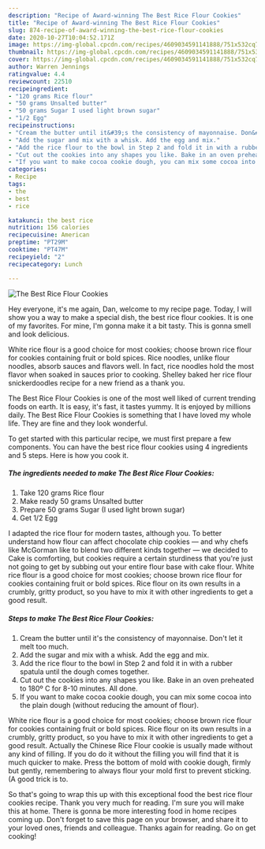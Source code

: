```yaml
---
description: "Recipe of Award-winning The Best Rice Flour Cookies"
title: "Recipe of Award-winning The Best Rice Flour Cookies"
slug: 874-recipe-of-award-winning-the-best-rice-flour-cookies
date: 2020-10-27T10:04:52.171Z
image: https://img-global.cpcdn.com/recipes/4609034591141888/751x532cq70/the-best-rice-flour-cookies-recipe-main-photo.jpg
thumbnail: https://img-global.cpcdn.com/recipes/4609034591141888/751x532cq70/the-best-rice-flour-cookies-recipe-main-photo.jpg
cover: https://img-global.cpcdn.com/recipes/4609034591141888/751x532cq70/the-best-rice-flour-cookies-recipe-main-photo.jpg
author: Warren Jennings
ratingvalue: 4.4
reviewcount: 22510
recipeingredient:
- "120 grams Rice flour"
- "50 grams Unsalted butter"
- "50 grams Sugar I used light brown sugar"
- "1/2 Egg"
recipeinstructions:
- "Cream the butter until it&#39;s the consistency of mayonnaise. Don&#39;t let it melt too much."
- "Add the sugar and mix with a whisk. Add the egg and mix."
- "Add the rice flour to the bowl in Step 2 and fold it in with a rubber spatula until the dough comes together."
- "Cut out the cookies into any shapes you like. Bake in an oven preheated to 180º C for 8-10 minutes. All done."
- "If you want to make cocoa cookie dough, you can mix some cocoa into the plain dough (without reducing the amount of flour)."
categories:
- Recipe
tags:
- the
- best
- rice

katakunci: the best rice 
nutrition: 156 calories
recipecuisine: American
preptime: "PT29M"
cooktime: "PT47M"
recipeyield: "2"
recipecategory: Lunch

---
```



![The Best Rice Flour Cookies](https://img-global.cpcdn.com/recipes/4609034591141888/751x532cq70/the-best-rice-flour-cookies-recipe-main-photo.jpg)

Hey everyone, it's me again, Dan, welcome to my recipe page. Today, I will show you a way to make a special dish, the best rice flour cookies. It is one of my favorites. For mine, I'm gonna make it a bit tasty. This is gonna smell and look delicious.

White rice flour is a good choice for most cookies; choose brown rice flour for cookies containing fruit or bold spices. Rice noodles, unlike flour noodles, absorb sauces and flavors well. In fact, rice noodles hold the most flavor when soaked in sauces prior to cooking. Shelley baked her rice flour snickerdoodles recipe for a new friend as a thank you.

The Best Rice Flour Cookies is one of the most well liked of current trending foods on earth. It is easy, it's fast, it tastes yummy. It is enjoyed by millions daily. The Best Rice Flour Cookies is something that I have loved my whole life. They are fine and they look wonderful.


To get started with this particular recipe, we must first prepare a few components. You can have the best rice flour cookies using 4 ingredients and 5 steps. Here is how you cook it.

<!--inarticleads1-->

##### The ingredients needed to make The Best Rice Flour Cookies:

1. Take 120 grams Rice flour
1. Make ready 50 grams Unsalted butter
1. Prepare 50 grams Sugar (I used light brown sugar)
1. Get 1/2 Egg


I adapted the rice flour for modern tastes, although you. To better understand how flour can affect chocolate chip cookies — and why chefs like McGorman like to blend two different kinds together — we decided to Cake is comforting, but cookies require a certain sturdiness that you&#39;re just not going to get by subbing out your entire flour base with cake flour. White rice flour is a good choice for most cookies; choose brown rice flour for cookies containing fruit or bold spices. Rice flour on its own results in a crumbly, gritty product, so you have to mix it with other ingredients to get a good result. 

<!--inarticleads2-->

##### Steps to make The Best Rice Flour Cookies:

1. Cream the butter until it&#39;s the consistency of mayonnaise. Don&#39;t let it melt too much.
1. Add the sugar and mix with a whisk. Add the egg and mix.
1. Add the rice flour to the bowl in Step 2 and fold it in with a rubber spatula until the dough comes together.
1. Cut out the cookies into any shapes you like. Bake in an oven preheated to 180º C for 8-10 minutes. All done.
1. If you want to make cocoa cookie dough, you can mix some cocoa into the plain dough (without reducing the amount of flour).


White rice flour is a good choice for most cookies; choose brown rice flour for cookies containing fruit or bold spices. Rice flour on its own results in a crumbly, gritty product, so you have to mix it with other ingredients to get a good result. Actually the Chinese Rice Flour cookie is usually made without any kind of filling. If you do do it without the filling you will find that it is much quicker to make. Press the bottom of mold with cookie dough, firmly but gently, remembering to always flour your mold first to prevent sticking. (A good trick is to. 

So that's going to wrap this up with this exceptional food the best rice flour cookies recipe. Thank you very much for reading. I'm sure you will make this at home. There is gonna be more interesting food in home recipes coming up. Don't forget to save this page on your browser, and share it to your loved ones, friends and colleague. Thanks again for reading. Go on get cooking!
